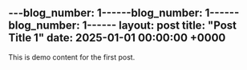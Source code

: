 ---blog_number: 1------blog_number: 1------blog_number: 1------
layout: post
title: "Post Title 1"
date: 2025-01-01 00:00:00 +0000
---

This is demo content for the first post.
